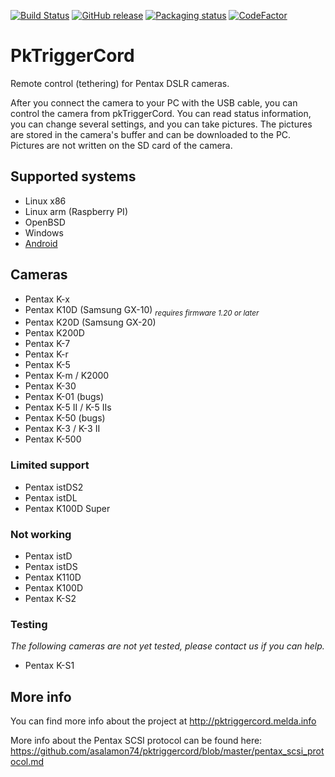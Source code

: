 [![Build Status](https://travis-ci.com/asalamon74/pktriggercord.svg?branch=master)](https://travis-ci.com/asalamon74/pktriggercord)
[![GitHub release](https://img.shields.io/github/release/asalamon74/pktriggercord.svg)](https://github.com/asalamon74/pktriggercord/releases)
[![Packaging status](https://repology.org/badge/tiny-repos/pktriggercord.svg)](https://repology.org/metapackage/pktriggercord/versions)
[![CodeFactor](https://www.codefactor.io/repository/github/asalamon74/pktriggercord/badge)](https://www.codefactor.io/repository/github/asalamon74/pktriggercord)

# PkTriggerCord

Remote control (tethering) for Pentax DSLR cameras.

After you connect the camera to your PC with the USB cable, you can
control the camera from pkTriggerCord. You can read status
information, you can change several settings, and you can take
pictures. The pictures are stored in the camera's buffer and can be
downloaded to the PC. Pictures are not written on the SD card of
the camera.

## Supported systems

- Linux x86
- Linux arm (Raspberry PI)
- OpenBSD
- Windows
- [Android](http://pktriggercord.melda.info/pktriggercord_android.html)

## Cameras

- Pentax K-x
- Pentax K10D (Samsung GX-10) _<sub>requires firmware 1.20 or later</sub>_
- Pentax K20D (Samsung GX-20)
- Pentax K200D
- Pentax K-7
- Pentax K-r
- Pentax K-5
- Pentax K-m / K2000
- Pentax K-30
- Pentax K-01 (bugs)
- Pentax K-5 II / K-5 IIs
- Pentax K-50 (bugs)
- Pentax K-3 / K-3 II
- Pentax K-500

### Limited support

- Pentax istDS2
- Pentax istDL
- Pentax K100D Super

### Not working

- Pentax istD
- Pentax istDS
- Pentax K110D
- Pentax K100D
- Pentax K-S2

### Testing

*The following cameras are not yet tested, please contact us if you can help.*

- Pentax K-S1

## More info

You can find more info about the project at http://pktriggercord.melda.info

More info about the Pentax SCSI protocol can be found here: https://github.com/asalamon74/pktriggercord/blob/master/pentax_scsi_protocol.md
